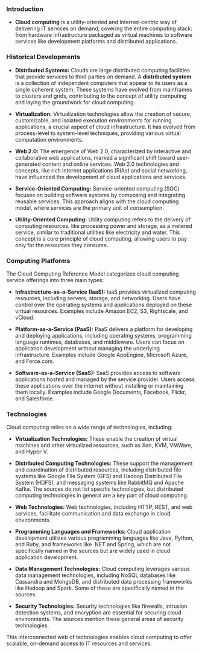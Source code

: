 ### Introduction

- **Cloud computing** is a utility-oriented and Internet-centric way of delivering IT services on demand, covering the entire computing stack: from hardware infrastructure packaged as virtual machines to software services like development platforms and distributed applications.

### Historical Developments

- **Distributed Systems:** Clouds are large distributed computing facilities that provide services to third parties on demand. A **distributed system** is a collection of independent computers that appear to its users as a single coherent system. These systems have evolved from mainframes to clusters and grids, contributing to the concept of utility computing and laying the groundwork for cloud computing.
    
- **Virtualization:** Virtualization technologies allow the creation of secure, customizable, and isolated execution environments for running applications, a crucial aspect of cloud infrastructure. It has evolved from process-level to system-level techniques, providing various virtual computation environments.
    
- **Web 2.0:** The emergence of Web 2.0, characterized by interactive and collaborative web applications, marked a significant shift toward user-generated content and online services. Web 2.0 technologies and concepts, like rich internet applications (RIAs) and social networking, have influenced the development of cloud applications and services.
    
- **Service-Oriented Computing:** Service-oriented computing (SOC) focuses on building software systems by composing and integrating reusable services. This approach aligns with the cloud computing model, where services are the primary unit of consumption.
    
- **Utility-Oriented Computing:** Utility computing refers to the delivery of computing resources, like processing power and storage, as a metered service, similar to traditional utilities like electricity and water. This concept is a core principle of cloud computing, allowing users to pay only for the resources they consume.
    

### Computing Platforms

The Cloud Computing Reference Model categorizes cloud computing service offerings into three main types:

- **Infrastructure-as-a-Service (IaaS):** IaaS provides virtualized computing resources, including servers, storage, and networking. Users have control over the operating systems and applications deployed on these virtual resources. Examples include Amazon EC2, S3, Rightscale, and vCloud.
    
- **Platform-as-a-Service (PaaS):** PaaS delivers a platform for developing and deploying applications, including operating systems, programming language runtimes, databases, and middleware. Users can focus on application development without managing the underlying infrastructure. Examples include Google AppEngine, Microsoft Azure, and Force.com.
    
- **Software-as-a-Service (SaaS):** SaaS provides access to software applications hosted and managed by the service provider. Users access these applications over the internet without installing or maintaining them locally. Examples include Google Documents, Facebook, Flickr, and Salesforce.
    

### Technologies

Cloud computing relies on a wide range of technologies, including:

- **Virtualization Technologies:** These enable the creation of virtual machines and other virtualized resources, such as Xen, KVM, VMWare, and Hyper-V.
    
- **Distributed Computing Technologies:** These support the management and coordination of distributed resources, including distributed file systems like Google File System (GFS) and Hadoop Distributed File System (HDFS), and messaging systems like RabbitMQ and Apache Kafka. The sources do not list specific technologies, but distributed computing technologies in general are a key part of cloud computing.
    
- **Web Technologies:** Web technologies, including HTTP, REST, and web services, facilitate communication and data exchange in cloud environments.
    
- **Programming Languages and Frameworks:** Cloud application development utilizes various programming languages like Java, Python, and Ruby, and frameworks like .NET and Spring, which are not specifically named in the sources but are widely used in cloud application development.
    
- **Data Management Technologies:** Cloud computing leverages various data management technologies, including NoSQL databases like Cassandra and MongoDB, and distributed data processing frameworks like Hadoop and Spark. Some of these are specifically named in the sources.
    
- **Security Technologies:** Security technologies like firewalls, intrusion detection systems, and encryption are essential for securing cloud environments. The sources mention these general areas of security technologies.
    

This interconnected web of technologies enables cloud computing to offer scalable, on-demand access to IT resources and services.